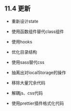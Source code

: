 ## 11.4 更新

- 重新设计state

- 使用函数组件替代class组件

- 使用hooks

- 优化目录结构

- 使用sass替代css

- 抽离出对localStorage的操作

- 移除大量冗余代码

- 解耦js、css代码

- 使用prettier插件格式化代码

